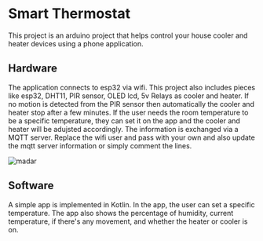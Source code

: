 # Smart Thermostat
This project is an arduino project that helps control your house cooler and heater devices using a phone application.
## Hardware
The application connects to esp32 via wifi. This project also includes pieces like esp32, DHT11, PIR sensor, OLED lcd, 5v Relays as cooler and heater. If no motion is detected from the PIR sensor then automatically the cooler and heater stop after a few minutes. If the user needs the room temperature to be a specific temperature, they can set it on the app and the cooler and heater will be adujsted accordingly. The information is exchanged via a MQTT server. Replace the wifi user and pass with your own and also update the mqtt server information or simply comment the lines.

![madar](https://github.com/hkasti/smart-thermostat/assets/45814369/9cf54f3d-9c6d-4415-a36d-77e43e117ef9)

## Software
A simple app is implemented in Kotlin. In the app, the user can set a specific temperature. The app also shows the percentage of humidity, current temperature, if there's any movement, and whether the heater or cooler is on.
